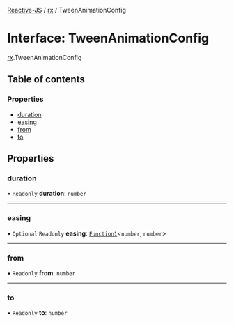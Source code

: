 [Reactive-JS](../README.md) / [rx](../modules/rx.md) / TweenAnimationConfig

# Interface: TweenAnimationConfig

[rx](../modules/rx.md).TweenAnimationConfig

## Table of contents

### Properties

- [duration](rx.TweenAnimationConfig.md#duration)
- [easing](rx.TweenAnimationConfig.md#easing)
- [from](rx.TweenAnimationConfig.md#from)
- [to](rx.TweenAnimationConfig.md#to)

## Properties

### duration

• `Readonly` **duration**: `number`

___

### easing

• `Optional` `Readonly` **easing**: [`Function1`](../modules/functions.md#function1)<`number`, `number`\>

___

### from

• `Readonly` **from**: `number`

___

### to

• `Readonly` **to**: `number`
